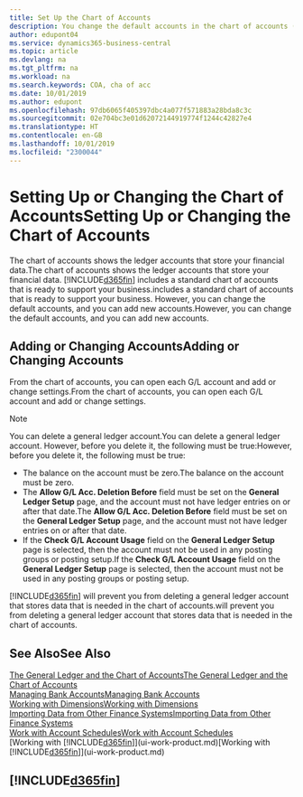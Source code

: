```yaml
---
title: Set Up the Chart of Accounts
description: You change the default accounts in the chart of accounts (COA), and you can add new accounts.
author: edupont04
ms.service: dynamics365-business-central
ms.topic: article
ms.devlang: na
ms.tgt_pltfrm: na
ms.workload: na
ms.search.keywords: COA, cha of acc
ms.date: 10/01/2019
ms.author: edupont
ms.openlocfilehash: 97db6065f405397dbc4a077f571883a28bda8c3c
ms.sourcegitcommit: 02e704bc3e01d62072144919774f1244c42827e4
ms.translationtype: HT
ms.contentlocale: en-GB
ms.lasthandoff: 10/01/2019
ms.locfileid: "2300044"
---
```

# <a name="setting-up-or-changing-the-chart-of-accounts"></a><span data-ttu-id="87212-103">Setting Up or Changing the Chart of Accounts</span><span class="sxs-lookup"><span data-stu-id="87212-103">Setting Up or Changing the Chart of Accounts</span></span>
<span data-ttu-id="87212-104">The chart of accounts shows the ledger accounts that store your financial data.</span><span class="sxs-lookup"><span data-stu-id="87212-104">The chart of accounts shows the ledger accounts that store your financial data.</span></span> [!INCLUDE[d365fin](includes/d365fin_md.md)] <span data-ttu-id="87212-105">includes a standard chart of accounts that is ready to support your business.</span><span class="sxs-lookup"><span data-stu-id="87212-105">includes a standard chart of accounts that is ready to support your business.</span></span>
<span data-ttu-id="87212-106">However, you can change the default accounts, and you can add new accounts.</span><span class="sxs-lookup"><span data-stu-id="87212-106">However, you can change the default accounts, and you can add new accounts.</span></span>  

## <a name="adding-or-changing-accounts"></a><span data-ttu-id="87212-107">Adding or Changing Accounts</span><span class="sxs-lookup"><span data-stu-id="87212-107">Adding or Changing Accounts</span></span>
<span data-ttu-id="87212-108">From the chart of accounts, you can open each G/L account and add or change settings.</span><span class="sxs-lookup"><span data-stu-id="87212-108">From the chart of accounts, you can open each G/L account and add or change settings.</span></span>

> [!NOTE]  
>   <span data-ttu-id="87212-109">You can delete a general ledger account.</span><span class="sxs-lookup"><span data-stu-id="87212-109">You can delete a general ledger account.</span></span> <span data-ttu-id="87212-110">However, before you delete it, the following must be true:</span><span class="sxs-lookup"><span data-stu-id="87212-110">However, before you delete it, the following must be true:</span></span>  
>  
>   * <span data-ttu-id="87212-111">The balance on the account must be zero.</span><span class="sxs-lookup"><span data-stu-id="87212-111">The balance on the account must be zero.</span></span>  
>   * <span data-ttu-id="87212-112">The **Allow G/L Acc. Deletion Before** field must be set on the **General Ledger Setup** page, and the account must not have ledger entries on or after that date.</span><span class="sxs-lookup"><span data-stu-id="87212-112">The **Allow G/L Acc. Deletion Before** field must be set on the **General Ledger Setup** page, and the account must not have ledger entries on or after that date.</span></span>  
>   * <span data-ttu-id="87212-113">If the **Check G/L Account Usage** field on the **General Ledger Setup** page is selected, then the account must not be used in any posting groups or posting setup.</span><span class="sxs-lookup"><span data-stu-id="87212-113">If the **Check G/L Account Usage** field on the **General Ledger Setup** page is selected, then the account must not be used in any posting groups or posting setup.</span></span>  

[!INCLUDE[d365fin](includes/d365fin_md.md)] <span data-ttu-id="87212-114">will prevent you from deleting a general ledger account that stores data that is needed in the chart of accounts.</span><span class="sxs-lookup"><span data-stu-id="87212-114">will prevent you from deleting a general ledger account that stores data that is needed in the chart of accounts.</span></span>  

## <a name="see-also"></a><span data-ttu-id="87212-115">See Also</span><span class="sxs-lookup"><span data-stu-id="87212-115">See Also</span></span>
[<span data-ttu-id="87212-116">The General Ledger and the Chart of Accounts</span><span class="sxs-lookup"><span data-stu-id="87212-116">The General Ledger and the Chart of Accounts</span></span>](finance-general-ledger.md)  
[<span data-ttu-id="87212-117">Managing Bank Accounts</span><span class="sxs-lookup"><span data-stu-id="87212-117">Managing Bank Accounts</span></span>](bank-manage-bank-accounts.md)  
[<span data-ttu-id="87212-118">Working with Dimensions</span><span class="sxs-lookup"><span data-stu-id="87212-118">Working with Dimensions</span></span>](finance-dimensions.md)  
[<span data-ttu-id="87212-119">Importing Data from Other Finance Systems</span><span class="sxs-lookup"><span data-stu-id="87212-119">Importing Data from Other Finance Systems</span></span>](across-import-data-configuration-packages.md)  
[<span data-ttu-id="87212-120">Work with Account Schedules</span><span class="sxs-lookup"><span data-stu-id="87212-120">Work with Account Schedules</span></span>](bi-how-work-account-schedule.md)  
<span data-ttu-id="87212-121">[Working with [!INCLUDE[d365fin](includes/d365fin_md.md)]](ui-work-product.md)</span><span class="sxs-lookup"><span data-stu-id="87212-121">[Working with [!INCLUDE[d365fin](includes/d365fin_md.md)]](ui-work-product.md)</span></span>  

## [!INCLUDE[d365fin](includes/free_trial_md.md)]
